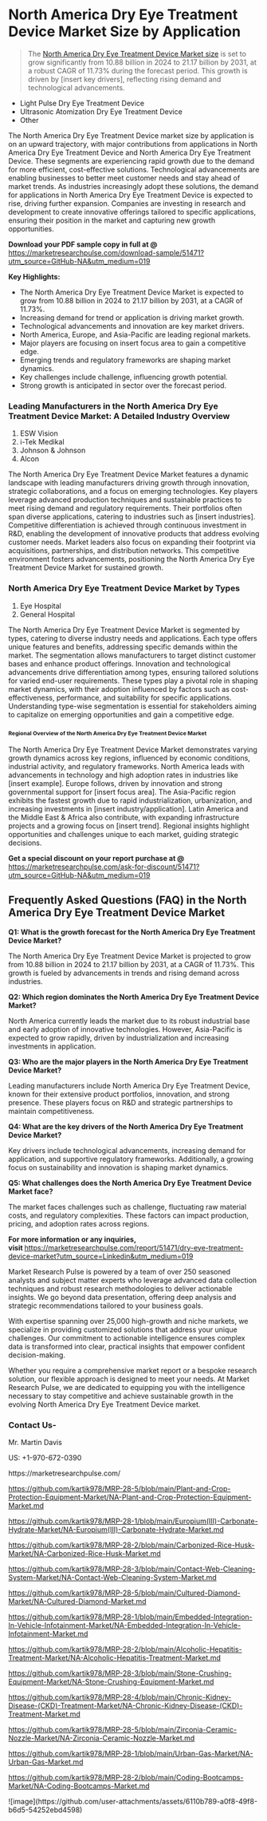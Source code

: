 <h1>North America Dry Eye Treatment Device Market&nbsp;Size by Application</h1><blockquote><p>The <a href="https://marketresearchpulse.com/download-sample/51471?utm_source=GitHub-NA&amp;utm_medium=019">North America Dry Eye Treatment Device Market size</a> is set to grow significantly from 10.88 billion in 2024 to 21.17 billion by 2031, at a robust CAGR of 11.73% during the forecast period. This growth is driven by [insert key drivers], reflecting rising demand and technological advancements.</p></blockquote><ul><li>Light Pulse Dry Eye Treatment Device<li> Ultrasonic Atomization Dry Eye Treatment Device<li> Other</li></ul><p>The North America Dry Eye Treatment Device market size by application is on an upward trajectory, with major contributions from applications in North America Dry Eye Treatment Device and North America Dry Eye Treatment Device. These segments are experiencing rapid growth due to the demand for more efficient, cost-effective solutions. Technological advancements are enabling businesses to better meet customer needs and stay ahead of market trends. As industries increasingly adopt these solutions, the demand for applications in North America Dry Eye Treatment Device is expected to rise, driving further expansion. Companies are investing in research and development to create innovative offerings tailored to specific applications, ensuring their position in the market and capturing new growth opportunities.</p><p><strong>Download your PDF sample copy in full at @ </strong><a href="https://marketresearchpulse.com/download-sample/51471?utm_source=GitHub-NA&amp;utm_medium=019">https://marketresearchpulse.com/download-sample/51471?utm_source=GitHub-NA&amp;utm_medium=019</a></p><p><strong>Key Highlights: </strong></p><ul><li>The North America Dry Eye Treatment Device Market is expected to grow from 10.88 billion in 2024 to 21.17 billion by 2031, at a CAGR of 11.73%.</li><li>Increasing demand for trend or application is driving market growth.</li><li>Technological advancements and innovation are key market drivers.</li><li>North America, Europe, and Asia-Pacific are leading regional markets.</li><li>Major players are focusing on insert focus area to gain a competitive edge.</li><li>Emerging trends and regulatory frameworks are shaping market dynamics.</li><li>Key challenges include challenge, influencing growth potential.</li><li>Strong growth is anticipated in sector over the forecast period.</li></ul><h3>Leading Manufacturers in the North America Dry Eye Treatment Device Market: A Detailed Industry Overview</h3><ol><li>ESW Vision</li><li>i-Tek Medikal</li><li>Johnson & Johnson</li><li>Alcon</li></ol><div class="flex max-w-full flex-col flex-grow"><div class="min-h-8 text-message flex w-full flex-col items-end gap-2 whitespace-normal break-words [.text-message+&amp;]:mt-5" dir="auto" data-message-author-role="assistant" data-message-id="fd8432e4-4910-450d-b182-61b7bfb0a01f" data-message-model-slug="gpt-4o"><div class="flex w-full flex-col gap-1 empty:hidden first:pt-[3px]"><div class="markdown prose w-full break-words dark:prose-invert light"><p>The North America Dry Eye Treatment Device Market features a dynamic landscape with leading manufacturers driving growth through innovation, strategic collaborations, and a focus on emerging technologies. Key players leverage advanced production techniques and sustainable practices to meet rising demand and regulatory requirements. Their portfolios often span diverse applications, catering to industries such as [insert industries]. Competitive differentiation is achieved through continuous investment in R&amp;D, enabling the development of innovative products that address evolving customer needs. Market leaders also focus on expanding their footprint via acquisitions, partnerships, and distribution networks. This competitive environment fosters advancements, positioning the North America Dry Eye Treatment Device Market for sustained growth.</p></div></div></div></div><h3>North America Dry Eye Treatment Device Market by Types</h3><ol><li>Eye Hospital<li> General Hospital</li></ol><div class="flex max-w-full flex-col flex-grow"><div class="min-h-8 text-message flex w-full flex-col items-end gap-2 whitespace-normal break-words [.text-message+&amp;]:mt-5" dir="auto" data-message-author-role="assistant" data-message-id="084470be-0bb7-4664-bddf-5156b4f41249" data-message-model-slug="gpt-4o-mini"><div class="flex w-full flex-col gap-1 empty:hidden first:pt-[3px]"><div class="markdown prose w-full break-words dark:prose-invert light"><p>The North America Dry Eye Treatment Device Market is segmented by types, catering to diverse industry needs and applications. Each type offers unique features and benefits, addressing specific demands within the market. The segmentation allows manufacturers to target distinct customer bases and enhance product offerings. Innovation and technological advancements drive differentiation among types, ensuring tailored solutions for varied end-user requirements. These types play a pivotal role in shaping market dynamics, with their adoption influenced by factors such as cost-effectiveness, performance, and suitability for specific applications. Understanding type-wise segmentation is essential for stakeholders aiming to capitalize on emerging opportunities and gain a competitive edge.</p></div></div></div></div><h3><span style="font-size: 11px;">Regional Overview of the North America Dry Eye Treatment Device Market</span></h3><div class="flex max-w-full flex-col flex-grow"><div class="min-h-8 text-message flex w-full flex-col items-end gap-2 whitespace-normal break-words [.text-message+&amp;]:mt-5" dir="auto" data-message-author-role="assistant" data-message-id="e9038762-ce64-4e30-91c9-9bd413514231" data-message-model-slug="gpt-4o-mini"><div class="flex w-full flex-col gap-1 empty:hidden first:pt-[3px]"><div class="markdown prose w-full break-words dark:prose-invert light"><p>The North America Dry Eye Treatment Device Market demonstrates varying growth dynamics across key regions, influenced by economic conditions, industrial activity, and regulatory frameworks. North America leads with advancements in technology and high adoption rates in industries like [insert example]. Europe follows, driven by innovation and strong governmental support for [insert focus area]. The Asia-Pacific region exhibits the fastest growth due to rapid industrialization, urbanization, and increasing investments in [insert industry/application]. Latin America and the Middle East &amp; Africa also contribute, with expanding infrastructure projects and a growing focus on [insert trend]. Regional insights highlight opportunities and challenges unique to each market, guiding strategic decisions.</p></div></div></div></div><p><strong>Get a special discount on your report purchase at @ </strong><a href="https://marketresearchpulse.com/ask-for-discount/51471?utm_source=GitHub-NA&amp;utm_medium=019">https://marketresearchpulse.com/ask-for-discount/51471?utm_source=GitHub-NA&amp;utm_medium=019</a></p><h2>Frequently Asked Questions (FAQ) in the North America Dry Eye Treatment Device Market</h2><p><strong>Q1: What is the growth forecast for the North America Dry Eye Treatment Device Market?</strong></p><p>The North America Dry Eye Treatment Device Market is projected to grow from 10.88 billion in 2024 to 21.17 billion by 2031, at a CAGR of 11.73%. This growth is fueled by advancements in trends and rising demand across industries.</p><p><strong>Q2: Which region dominates the North America Dry Eye Treatment Device Market?</strong></p><p>North America currently leads the market due to its robust industrial base and early adoption of innovative technologies. However, Asia-Pacific is expected to grow rapidly, driven by industrialization and increasing investments in application.</p><p><strong>Q3: Who are the major players in the North America Dry Eye Treatment Device Market?</strong></p><p>Leading manufacturers include North America Dry Eye Treatment Device, known for their extensive product portfolios, innovation, and strong presence. These players focus on R&amp;D and strategic partnerships to maintain competitiveness.</p><p><strong>Q4: What are the key drivers of the North America Dry Eye Treatment Device Market?</strong></p><p>Key drivers include technological advancements, increasing demand for application, and supportive regulatory frameworks. Additionally, a growing focus on sustainability and innovation is shaping market dynamics.</p><p><strong>Q5: What challenges does the North America Dry Eye Treatment Device Market face?</strong></p><p>The market faces challenges such as challenge, fluctuating raw material costs, and regulatory complexities. These factors can impact production, pricing, and adoption rates across regions.</p><p><strong>For more information or any inquiries, visit&nbsp;</strong><a href="https://marketresearchpulse.com/report/51471/dry-eye-treatment-device-market?utm_source=Linkedin&utm_medium=019">https://marketresearchpulse.com/report/51471/dry-eye-treatment-device-market?utm_source=Linkedin&utm_medium=019</a></p><p>Market Research Pulse is powered by a team of over 250 seasoned analysts and subject matter experts who leverage advanced data collection techniques and robust research methodologies to deliver actionable insights. We go beyond data presentation, offering deep analysis and strategic recommendations tailored to your business goals.</p><p>With expertise spanning over 25,000 high-growth and niche markets, we specialize in providing customized solutions that address your unique challenges. Our commitment to actionable intelligence ensures complex data is transformed into clear, practical insights that empower confident decision-making.</p><p>Whether you require a comprehensive market report or a bespoke research solution, our flexible approach is designed to meet your needs. At Market Research Pulse, we are dedicated to equipping you with the intelligence necessary to stay competitive and achieve sustainable growth in the evolving North America Dry Eye Treatment Device market.</p><h3><strong>Contact Us-</strong></h3><p>Mr. Martin Davis</p><p>US: +1-970-672-0390</p><p>https://marketresearchpulse.com/</p><p><a href="https://github.com/kartik978/MRP-28-5/blob/main/Plant-and-Crop-Protection-Equipment-Market/NA-Plant-and-Crop-Protection-Equipment-Market.md">https://github.com/kartik978/MRP-28-5/blob/main/Plant-and-Crop-Protection-Equipment-Market/NA-Plant-and-Crop-Protection-Equipment-Market.md</a></p><p><a href="https://github.com/kartik978/MRP-28-1/blob/main/Europium(III)-Carbonate-Hydrate-Market/NA-Europium(III)-Carbonate-Hydrate-Market.md">https://github.com/kartik978/MRP-28-1/blob/main/Europium(III)-Carbonate-Hydrate-Market/NA-Europium(III)-Carbonate-Hydrate-Market.md</a></p><p><a href="https://github.com/kartik978/MRP-28-2/blob/main/Carbonized-Rice-Husk-Market/NA-Carbonized-Rice-Husk-Market.md">https://github.com/kartik978/MRP-28-2/blob/main/Carbonized-Rice-Husk-Market/NA-Carbonized-Rice-Husk-Market.md</a></p><p><a href="https://github.com/kartik978/MRP-28-3/blob/main/Contact-Web-Cleaning-System-Market/NA-Contact-Web-Cleaning-System-Market.md">https://github.com/kartik978/MRP-28-3/blob/main/Contact-Web-Cleaning-System-Market/NA-Contact-Web-Cleaning-System-Market.md</a></p><p><a href="https://github.com/kartik978/MRP-28-5/blob/main/Cultured-Diamond-Market/NA-Cultured-Diamond-Market.md">https://github.com/kartik978/MRP-28-5/blob/main/Cultured-Diamond-Market/NA-Cultured-Diamond-Market.md</a></p><p><a href="https://github.com/kartik978/MRP-28-1/blob/main/Embedded-Integration-In-Vehicle-Infotainment-Market/NA-Embedded-Integration-In-Vehicle-Infotainment-Market.md">https://github.com/kartik978/MRP-28-1/blob/main/Embedded-Integration-In-Vehicle-Infotainment-Market/NA-Embedded-Integration-In-Vehicle-Infotainment-Market.md</a></p><p><a href="https://github.com/kartik978/MRP-28-2/blob/main/Alcoholic-Hepatitis-Treatment-Market/NA-Alcoholic-Hepatitis-Treatment-Market.md">https://github.com/kartik978/MRP-28-2/blob/main/Alcoholic-Hepatitis-Treatment-Market/NA-Alcoholic-Hepatitis-Treatment-Market.md</a></p><p><a href="https://github.com/kartik978/MRP-28-3/blob/main/Stone-Crushing-Equipment-Market/NA-Stone-Crushing-Equipment-Market.md">https://github.com/kartik978/MRP-28-3/blob/main/Stone-Crushing-Equipment-Market/NA-Stone-Crushing-Equipment-Market.md</a></p><p><a href="https://github.com/kartik978/MRP-28-4/blob/main/Chronic-Kidney-Disease-(CKD)-Treatment-Market/NA-Chronic-Kidney-Disease-(CKD)-Treatment-Market.md">https://github.com/kartik978/MRP-28-4/blob/main/Chronic-Kidney-Disease-(CKD)-Treatment-Market/NA-Chronic-Kidney-Disease-(CKD)-Treatment-Market.md</a></p><p><a href="https://github.com/kartik978/MRP-28-5/blob/main/Zirconia-Ceramic-Nozzle-Market/NA-Zirconia-Ceramic-Nozzle-Market.md">https://github.com/kartik978/MRP-28-5/blob/main/Zirconia-Ceramic-Nozzle-Market/NA-Zirconia-Ceramic-Nozzle-Market.md</a></p><p><a href="https://github.com/kartik978/MRP-28-1/blob/main/Urban-Gas-Market/NA-Urban-Gas-Market.md">https://github.com/kartik978/MRP-28-1/blob/main/Urban-Gas-Market/NA-Urban-Gas-Market.md</a></p><p><a href="https://github.com/kartik978/MRP-28-2/blob/main/Coding-Bootcamps-Market/NA-Coding-Bootcamps-Market.md">https://github.com/kartik978/MRP-28-2/blob/main/Coding-Bootcamps-Market/NA-Coding-Bootcamps-Market.md</a></p>
![image](https://github.com/user-attachments/assets/6110b789-a0f8-49f8-b6d5-54252ebd4598)
